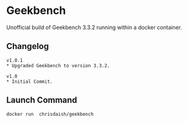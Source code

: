 # Geekbench

Unofficial build of Geekbench 3.3.2 running within a docker container.

## Changelog

```
v1.0.1
* Upgraded Geekbench to version 3.3.2.

v1.0
* Initial Commit.
```

## Launch Command

```
docker run  chrisdaish/geekbench
```
